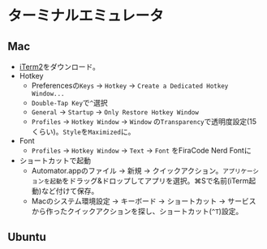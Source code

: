 # ターミナルエミュレータ
## Mac
- [iTerm2](https://iterm2.com/index.html)をダウンロード。
- Hotkey
  - Preferencesの`Keys` -> `Hotkey` -> `Create a Dedicated Hotkey Window...`
  - `Double-Tap Key`で`^`選択
  - `General` -> `Startup` -> `Only Restore Hotkey Window`
  - `Profiles` -> `Hotkey Window` -> `Window` の`Transparency`で透明度設定(15くらい)。`Style`を`Maximized`に。
- Font
  - `Profiles` -> `Hotkey Window` -> `Text` -> `Font` をFiraCode Nerd Fontに
- ショートカットで起動
  - Automator.appのファイル -> 新規 -> クイックアクション。`アプリケーションを起動`をドラッグ&ドロップしてアプリを選択。⌘Sで名前(iTerm起動)など付けて保存。
  - Macのシステム環境設定 -> キーボード -> ショートカット -> サービス から作ったクイックアクションを探し、ショートカット(`^T`)設定。
## Ubuntu
